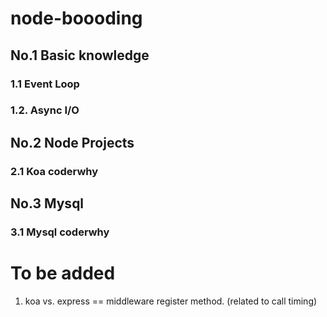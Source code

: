 # node-boooding

## No.1 Basic knowledge

### 1.1 Event Loop

### 1.2. Async I/O

## No.2 Node Projects

### 2.1 Koa coderwhy

## No.3 Mysql

### 3.1 Mysql coderwhy

# To be added
1. koa vs. express
== middleware register method. (related to call timing)

